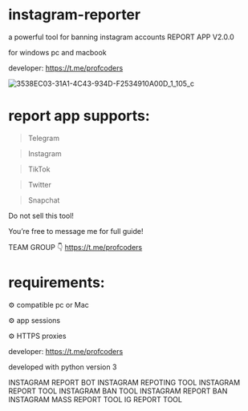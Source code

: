 # instagram-reporter
a powerful tool for banning instagram accounts
REPORT APP V2.0.0

for windows pc and macbook 

developer: https://t.me/profcoders

![3538EC03-31A1-4C43-934D-F2534910A00D_1_105_c](https://github.com/user-attachments/assets/29bf00fb-b4fa-428c-b3b4-74ae598c5947)


# report app supports:

> Telegram

> Instagram 

> TikTok 

> Twitter

> Snapchat

Do not sell this tool!

You’re free to message me for full guide! 

TEAM GROUP 👇
https://t.me/profcoders

# requirements:

⚙️ compatible pc or Mac

⚙️ app sessions 

⚙️ HTTPS proxies

developer: https://t.me/profcoders

developed with python version 3

INSTAGRAM REPORT BOT
INSTAGRAM REPOTING TOOL
INSTAGRAM REPORT TOOL
INSTAGRAM BAN TOOL
INSTAGRAM REPORT BAN
INSTAGRAM MASS REPORT TOOL
IG REPORT TOOL
